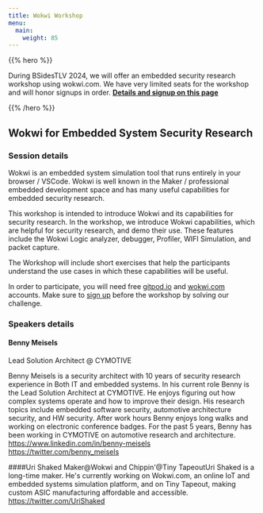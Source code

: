 ```yaml
---
title: Wokwi Workshop
menu:
  main:
    weight: 85
---
```


{{% hero %}}

During BSidesTLV 2024, we will offer an embedded security research workshop using wokwi.com.
We have very limited seats for the workshop and will honor signups in order.
[**Details and signup on this page**](https://forms.gle/W72rkXZPALq68uTy7)

{{% /hero %}}

## Wokwi for Embedded System Security Research

### Session details

Wokwi is an embedded system simulation tool that runs entirely in your browser / VSCode.
Wokwi is well known in the Maker / professional embedded development space and has many useful capabilities for embedded security research.

This workshop is intended to introduce Wokwi and its capabilities for security research.
In the workshop, we introduce Wokwi capabilities, which are helpful for security research, and demo their use.
These features include the Wokwi Logic analyzer, debugger, Profiler, WIFI Simulation, and packet capture.

The Workshop will include short exercises that help the participants understand the use cases in which these capabilities will be useful.

In order to participate, you will need free [gitpod.io](http://gitpod.io/) and [wokwi.com](http://wokwi.com/) accounts. Make sure to [sign up](https://forms.gle/W72rkXZPALq68uTy7) before the workshop by solving our challenge.



### Speakers details

#### Benny Meisels
Lead Solution Architect @ CYMOTIVE

Benny Meisels is a security architect with 10 years of security research experience in Both IT and embedded systems. In his current role Benny is the Lead Solution Architect at CYMOTIVE. He enjoys figuring out how complex systems operate and how to improve their design. His research topics include embedded software security, automotive architecture security, and HW security. After work hours Benny enjoys long walks and working on electronic conference badges. For the past 5 years, Benny has been working in CYMOTIVE on automotive research and architecture.
https://www.linkedin.com/in/benny-meisels
https://twitter.com/benny_meisels

####Uri Shaked
Maker@Wokwi and Chippin'@Tiny TapeoutUri Shaked is a long-time maker. He's currently working on Wokwi.com, an online IoT and embedded systems simulation platform, and on Tiny Tapeout, making custom ASIC manufacturing affordable and accessible. 
https://twitter.com/UriShaked
